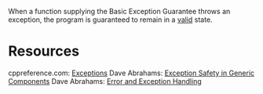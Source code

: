 When a function supplying the Basic Exception Guarantee throws an exception, the program is guaranteed to remain in a [valid](Valid%20(Program).md) state.

# Resources
cppreference.com: [Exceptions](https://en.cppreference.com/w/cpp/language/exceptions)
Dave Abrahams: [Exception Safety in Generic Components](http://www.boost.org/community/exception_safety.html)
Dave Abrahams: [Error and Exception Handling](https://www.boost.org/community/error_handling.html)
